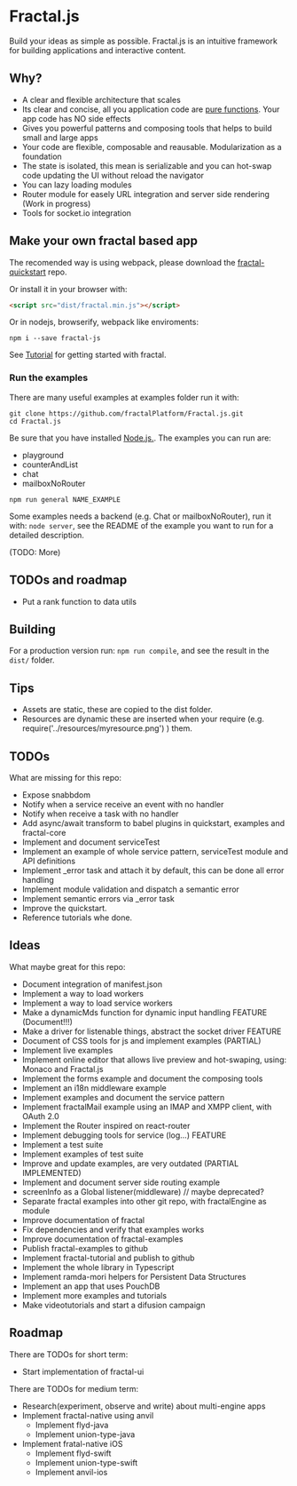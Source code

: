 # Fractal.js

Build your ideas as simple as possible. Fractal.js is an intuitive framework for building applications and interactive content.

## Why?

- A clear and flexible architecture that scales
- Its clear and concise, all you application code are [pure functions](https://en.wikipedia.org/wiki/Pure_function). Your app code has NO side effects
- Gives you powerful patterns and composing tools that helps to build small and large apps
- Your code are flexible, composable and reausable. Modularization as a foundation
- The state is isolated, this mean is serializable and you can hot-swap code updating the UI without reload the navigator
- You can lazy loading modules
- Router module for easely URL integration and server side rendering (Work in progress)
- Tools for socket.io integration

## Make your own fractal based app

The recomended way is using webpack, please download the [fractal-quickstart](https://github.com/fractalPlatform/Fractal.js-quickstart) repo.

Or install it in your browser with:

```html
<script src="dist/fractal.min.js"></script>
```

Or in nodejs, browserify, webpack like enviroments:

```
npm i --save fractal-js
```

See [Tutorial](https://github.com/fractalPlatform/Fractal.js/blob/master/TUTORIAL.md) for getting started with fractal.

### Run the examples

There are many useful examples at examples folder run it with:

```
git clone https://github.com/fractalPlatform/Fractal.js.git
cd Fractal.js
```

Be sure that you have installed [Node.js.](https://nodejs.org/en/). The examples you can run are:

- playground
- counterAndList
- chat
- mailboxNoRouter

```
npm run general NAME_EXAMPLE
```

Some examples needs a backend (e.g. Chat or mailboxNoRouter), run it with: `node server`, see the README of the example you want to run for a detailed description.


(TODO: More)

## TODOs and roadmap

- Put a rank function to data utils

## Building

For a production version run: `npm run compile`, and see the result in the `dist/` folder.

## Tips

- Assets are static, these are copied to the dist folder.
- Resources are dynamic these are inserted when your require (e.g. require('../resources/myresource.png') ) them.

## TODOs

What are missing for this repo:

- Expose snabbdom
- Notify when a service receive an event with no handler
- Notify when receive a task with no handler
- Add async/await transform to babel plugins in quickstart, examples and fractal-core
- Implement and document serviceTest
- Implement an example of whole service pattern, serviceTest module and API definitions
- Implement _error task and attach it by default, this can be done all error handling
- Implement module validation and dispatch a semantic error
- Implement semantic errors via _error task
- Improve the quickstart.
- Reference tutorials whe done.

## Ideas

What maybe great for this repo:

- Document integration of manifest.json
- Implement a way to load workers
- Implement a way to load service workers
- Make a dynamicMds function for dynamic input handling FEATURE (Document!!!)
- Make a driver for listenable things, abstract the socket driver FEATURE
- Document of CSS tools for js and implement examples (PARTIAL)
- Implement live examples
- Implement online editor that allows live preview and hot-swaping, using: Monaco and Fractal.js
- Implement the forms example and document the composing tools
- Implement an i18n middleware example
- Implement examples and document the service pattern
- Implement fractalMail example using an IMAP and XMPP client, with OAuth 2.0
- Implement the Router inspired on react-router
- Implement debugging tools for service (log...) FEATURE
- Implement a test suite
- Implement examples of test suite
- Improve and update examples, are very outdated (PARTIAL IMPLEMENTED)
- Implement and document server side routing example
- screenInfo as a Global listener(middleware) // maybe deprecated?
- Separate fractal examples into other git repo, with fractalEngine as module
- Improve documentation of fractal
- Fix dependencies and verify that examples works
- Improve documentation of fractal-examples
- Publish fractal-examples to github
- Implement fractal-tutorial and publish to github
- Implement the whole library in Typescript
- Implement ramda-mori helpers for Persistent Data Structures
- Implement an app that uses PouchDB
- Implement more examples and tutorials
- Make videotutorials and start a difusion campaign

## Roadmap

There are TODOs for short term:

- Start implementation of fractal-ui

There are TODOs for medium term:

- Research(experiment, observe and write) about multi-engine apps
- Implement fractal-native using anvil
  - Implement flyd-java
  - Implement union-type-java
- Implement fratal-native iOS
  - Implement flyd-swift
  - Implement union-type-swift
  - Implement anvil-ios
